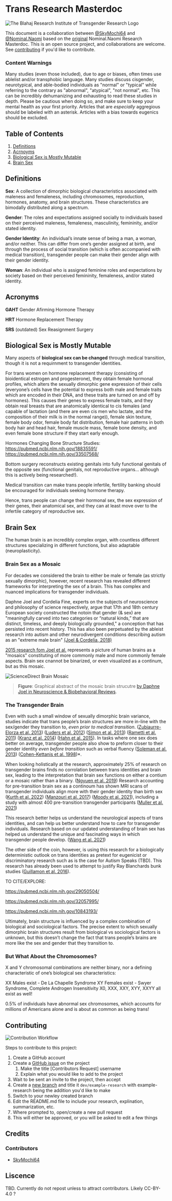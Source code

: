 # Trans Research Masterdoc

![The Blahaj Research Institute of Transgender Research Logo](https://raw.githubusercontent.com/Blahaj-Research-Institute/ResearchMasterdoc/main/assets/images/BANNER_V1.png)

This document is a collaboration between [@SkyMochi64](https://www.skymochi64.gay) and [@Nominal.Naomi](https://linktr.ee/nominal.naomi) based on the [original](https://docs.google.com/document/d/1WZBpR9Ll3lNi7-ig8FvB2grMlhsmRZNa34cROGK2rEE) Nominal.Naomi Research Masterdoc. This is an open source project, and collaborations are welcome. See [contributing](#contributing) if you'd like to contribute.

### Content Warnings

Many studies (even those included), due to age or biases, often times use ablelist and/or transphobic language. Many studies discuss cisgender, neurotypical, and able-bodied individuals as "normal" or "typical" while referring to the contrary as "abnormal", "atypical", "not normal", etc. This can be incredibly dehumanizing and exhausting to read these studies in depth. Please be cautious when doing so, and make sure to keep your mental health as your first priority. Articles that are *especially* aggregious should be labeled with an asterisk. Articles with a bias towards eugenics should be excluded.

## Table of Contents

1. [Definitions](#definitions)
2. [Acrnoyms](#acronyms)
2. [Biological Sex is Mostly Mutable](#biological-sex-is-mostly-mutable)
3. [Brain Sex](#brain-sex)

## Definitions

**Sex**: A collection of dimorphic biological characteristics associated with maleness and femaleness, including chromosomes, reproduction, hormones, anatomy, and brain structures. These characteristics are bimodally distributed along a spectrum. 

**Gender**: The roles and expectations assigned socially to individuals based on their perceived maleness, femaleness, masculinity, femininity, and/or stated identity. 

**Gender Identity**: An individual’s innate sense of being a man, a woman, and/or neither. This can differ from one’s gender assigned at birth, and through the process of social transition (which is often accompanied with medical transition), transgender people can make their gender align with their gender identity. 

**Woman**: An individual who is assigned feminine roles and expectations by society based on their perceived femininity, femaleness, and/or stated identity. 


## Acronyms

**GAHT** Gender Afirming Hormone Therapy

**HRT** Hormone Replacement Therapy

**SRS** (outdated) Sex Reasignment Surgery

## Biological Sex is Mostly Mutable

Many aspects of **biological sex can be changed** through medical transition, though it is not a requirnment to transgender identities.

For trans women on hormone replacement therapy (consisting of bioidentical estrogen and progesterone), they obtain female hormonal profiles, which alters the sexually dimorphic gene expression of their cells (everyone’s cells have the potential to express both male and female traits which are encoded in their DNA, and these traits are turned on and off by hormones). This causes their genes to express female traits, and they obtain real breasts that are anatomically identical to cis females (and capable of lactation (and there are even cis men who lactate, and the composition of their milk is in the normal range)), female skin texture, female body odor, female body fat distribution, female hair patterns in both body hair and head hair, female muscle mass, female bone density, and even female bone structure if they start early enough.

Hormones Changing Bone Structure Studies:
https://pubmed.ncbi.nlm.nih.gov/18835591/
https://pubmed.ncbi.nlm.nih.gov/33507568/

Bottom surgery reconstructs existing genitals into fully functional genitals of the opposite sex (functional genitals, not reproductive organs… although this is actively being researched!).

Medical transition can make trans people infertile, fertility banking should be encouraged for individuals seeking hormone therapy.

Hence, trans people can change their hormonal sex, the sex expression of their genes, their anatomical sex, and they can at least move over to the infertile category of reproductive sex. 


## Brain Sex

The human brain is an incredibly complex organ, with countless different structures specializing in different functions, but also adaptable (neuroplasticity).

### Brain Sex as a Mosaic

For decades we considered the brain to either be male or female (as strictly sexually dimorphic), however, recent research has revealed different frameworks for interpreting the sex of a brain. This has complex and nuanced implications for transgender individuals.

Daphne Joel and Cordelia Fine, experts on the subjects of neuroscience and philosophy of science respectively, argue that 17th and 18th century European society constructed the notoin that gender (& sex) are "meaningfully carved into two categories or “natural kinds,” that are distinct, timeless, and deeply biologically grounded," a conception that has persisted into recent history. This has also been perpetuated by the ableist research into autism and other neurodivergent conditions describing autism as an "extreme male brain" [(Joel & Cordelia, 2018)](https://www.nytimes.com/2018/12/03/opinion/male-female-brains-mosaic.html)

[2015 research fom Joel et al.](https://www.pnas.org/doi/epdf/10.1073/pnas.1509654112) represents a picture of human brains as a "mosaics" constituting of more commonly male and more commonly female aspects. Brain sex cnannot be binarized, or even visualized as a continum, but as this mosaic. 

![ScienceDirect Brain Mosaic](https://ars.els-cdn.com/content/image/1-s2.0-S0149763420306540-ga1.jpg)
 
> **Figure**: Graphical abstract of the mosaic brain strucutre [by Daphne Joel in Neuroscience & Biobehavioral Reviews](https://www.sciencedirect.com/science/article/pii/S0149763420306540).

### The Transgender Brain

Even with such a small window of sexually dimorphic brain variance, studies indicate that trans people’s brain structures are more in-line with the sex/gender they transition to, *even prior to medical transition*. ([Zubiaurre-Elorza et al. 2013](https://pubmed.ncbi.nlm.nih.gov/22941717/)) ([Luders et al. 2012](https://pubmed.ncbi.nlm.nih.gov/23724358/)) ([Simon et al. 2013](https://pubmed.ncbi.nlm.nih.gov/24391851/)) ([Rametti et al. 2011](https://pubmed.ncbi.nlm.nih.gov/20562024/)) ([Kranz et al. 2014](https://pubmed.ncbi.nlm.nih.gov/25392513/)) ([Hahn et al. 2015](https://pubmed.ncbi.nlm.nih.gov/25217469/)). In tasks where one sex does better on average, transgender people also show to preform closer to their gender identity *even before transition* such as verbal fluency ([Soleman et al. 2013](https://pubmed.ncbi.nlm.nih.gov/23433223/)) ([Cohen-Kettanis et al. 1998](https://pubmed.ncbi.nlm.nih.gov/9802133/))*.

When looking holistically at the research, approximately 25% of research on transgender brains finds no corrolation between trans identities and brain sex, leading to the interpretation that brain sex functions on either a contium or a mosaic rather than a binary. ([Ngyuen et al. 2019](https://www.ncbi.nlm.nih.gov/pmc/articles/PMC6235900/)) Research accounting for pre-transition brain sex as a continoum has shown MRI scans of transgender individuals align more with their gender identity than birth sex ([Kurth et al. 2022](https://www.ncbi.nlm.nih.gov/pmc/articles/PMC8955456/)) ([Manzouri et al. 2017](https://pubmed.ncbi.nlm.nih.gov/26637450/)) ([Moody et al. 2021](https://www.ncbi.nlm.nih.gov/pmc/articles/PMC7750413/)), including a study with almost 400 pre-transition transgender participants ([Muller et al. 2021](https://pubmed.ncbi.nlm.nih.gov/34030966/))

This research better helps us understand the neurological aspects of trans identities, and can help us better understand how to care for transgender individuals. Research based on our updated understanding of brain sex has helped us understand the unique and fascinating ways in which transgender people develop. ([Wang et al. 2021](https://pubmed.ncbi.nlm.nih.gov/34030966/))

The other side of the coin, however, is using this research for a biologically deterministic outlook on trans identities as pretext for eugenicist or discriminatory research such as is the case for Autism Speaks (TBD). This research has already been used to attempt to justify Ray Blanchards bunk studies ([Guillamon et al. 2016](https://link.springer.com/article/10.1007/s10508-016-0768-5)).


TO CITE/EXPLORE:

https://pubmed.ncbi.nlm.nih.gov/29050504/

https://pubmed.ncbi.nlm.nih.gov/32057995/

https://pubmed.ncbi.nlm.nih.gov/10843193/

Ultimately, brain structure is influenced by a complex combination of biological and sociological factors. The precise extent to which sexually dimorphic brain structures result from biological vs sociological factors is unknown, but this doesn’t change the fact that trans people’s brains are more like the sex and gender that they transition to.

### But What About the Chromosomes?

X and Y chromosomal combinations are neither binary, nor a defining characteristic of one’s biological sex characteristics:

XX Males exist - De La Chapelle Syndrome
XY Females exist - Swyer Syndrome, Complete Androgen Insensitivity
X0, XXX, XXY, XYY, XXYY all exist as well!

0.5% of individuals have abnormal sex chromosomes, which accounts for millions of Americans alone and is about as common as being trans!

## Contributing
![Contribution Workflow](https://raw.githubusercontent.com/Blahaj-Research-Institute/ResearchMasterdoc/main/assets/images/Contribution_Workflow_V3.png)

Steps to contribute to this project:

1. Create a GitHub account
2. Create a [GitHub issue](https://github.com/Blahaj-Research-Institute/ResearchMasterdoc/issues) on the project
     1. Make the title [Contributors Request] username
     2. Explain what you would like to add to the project
3. Wait to be sent an invite to the project, then accept
4. Create a [new branch](https://github.com/Blahaj-Research-Institute/ResearchMasterdoc/branches) and title it `dev/example-research` with example-research being the addition you'd like to make
5. Switch to your newley created branch
6. Edit the README.md file to include your research, explination, summarization, etc.
7. Where prompted to, open/create a new pull request
8. This will either be approved, or you will be asked to edit a few things

## Credits
### Contributors

* [SkyMochi64](https://skymochi64.gay)

## Liscence

TBD. Currently do not repost unless to attract contributors. Likely CC-BY-4.0 ?
